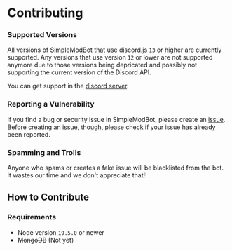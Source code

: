 # Contributing

### Supported Versions

All versions of SimpleModBot that use discord.js `13` or higher are currently supported. Any versions that use version `12` or lower are not supported anymore due to those versions being depricated and possibly not supporting the current version of the Discord API. 

You can get support in the [discord server](https://discord.gg/49KeKwXc8g).

### Reporting a Vulnerability

If you find a bug or security issue in SimpleModBot, please create an [issue](https://github.com/SimpleModBot/SimpleModBot/issues). Before creating an issue, though, please check if your issue has already been reported.

### Spamming and Trolls

Anyone who spams or creates a fake issue will be blacklisted from the bot. It wastes our time and we don't appreciate that!!

## How to Contribute

### Requirements
 - Node version `19.5.0` or newer
 - ~~MongoDB~~ (Not yet)






